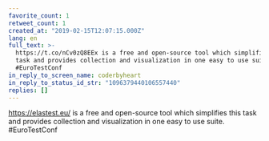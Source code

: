 ```yaml
---
favorite_count: 1
retweet_count: 1
created_at: "2019-02-15T12:07:15.000Z"
lang: en
full_text: >-
  https://t.co/nCv0zQ8EEx is a free and open-source tool which simplifies this
  task and provides collection and visualization in one easy to use suite.
  #EuroTestConf
in_reply_to_screen_name: coderbyheart
in_reply_to_status_id_str: "1096379440106557440"
replies: []
---
```


<https://elastest.eu/> is a free and open-source tool which simplifies this task
and provides collection and visualization in one easy to use suite.
#EuroTestConf
